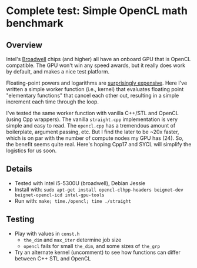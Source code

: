 # Complete test: Simple OpenCL math benchmark

## Overview
Intel's [Broadwell](https://en.wikipedia.org/wiki/Broadwell_%28microarchitecture%29) chips (and higher) all have an onboard GPU that is OpenCL compatible.  The GPU won't win any speed awards, but it really does work by default, and makes a nice test platform.

Floating-point powers and logarithms are [surprisingly expensive](https://en.wikipedia.org/wiki/Computational_complexity_of_mathematical_operations). Here I've written a simple worker function (i.e., kernel) that evaluates floating point "elementary functions" that cancel each other out, resulting in a simple increment each time through the loop. 

I've tested the same worker function with vanilla C++/STL and OpenCL (using Cpp wrappers). The vanilla `straight.cpp` implementation is very simple and easy to read.  The `opencl.cpp` has a tremendous amount of boilerplate, argument passing, etc.  But I find the later to be ~20x faster, which is on par with the number of compute nodes my GPU has (24). So, the benefit seems quite real. Here's hoping Cpp17 and SYCL will simplify the logistics for us soon.

## Details

* Tested with intel i5-5300U (broadwell), Debian Jessie
* Install with: `sudo apt-get install opencl-clhpp-headers beignet-dev beignet-opencl-icd intel-gpu-tools`
* Run with: `make; time./opencl; time ./straight`

## Testing
* Play with values in `const.h`
  * `the_dim` and `max_iter` determine job size
  * `opencl` fails for small `the_dim`, and some sizes of `the_grp`
* Try an alternate kernel (uncomment) to see how functions can differ between C++ STL and OpenCL
